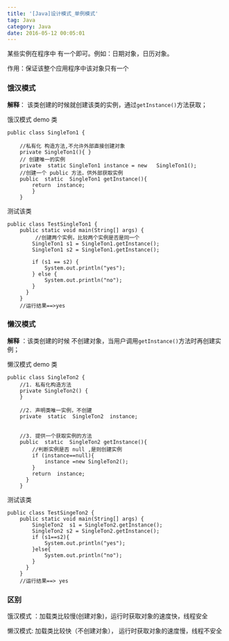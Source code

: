 ```yaml
---
title: '[Java]设计模式_单例模式'
tag: Java
category: Java
date: 2016-05-12 00:05:01
---
```



某些实例在程序中 有一个即可。例如：日期对象，日历对象。

作用：保证该整个应用程序中该对象只有一个


### 饿汉模式

**解释**： 该类创建的时候就创建该类的实例，通过`getInstance()`方法获取；

饿汉模式 demo 类

```
public class SingleTon1 {

	//私有化 构造方法,不允许外部直接创建对象
	private SingleTon1(){ }
    // 创建唯一的实例
	private  static SingleTon1 instance = new   SingleTon1();
    //创建一个 public 方法，供外部获取实例
    public  static  SingleTon1 getInstance(){
        return  instance;
        }
	}
```


测试该类

```
public class TestSingleTon1 {
    public static void main(String[] args) {
         //创建两个实例，比较两个实例是否是同一个
        SingleTon1 s1 = SingleTon1.getInstance();
        SingleTon1 s2 = SingleTon1.getInstance();

        if (s1 == s2) {
            System.out.println("yes");
        } else {
            System.out.println("no");
        }
      }
	}
	//运行结果==>yes
```


### 懒汉模式

**解释** ：该类创建的时候 不创建对象，当用户调用`getInstance()`方法时再创建实例；

懒汉模式 demo 类

```
public class SingleTon2 {
    //1. 私有化构造方法
    private SingleTon2() {
    }

    //2. 声明类唯一实例，不创建
    private  static  SingleTon2  instance;


    //3. 提供一个获取实例的方法
    public  static  SingleTon2 getInstance(){
        //判断实例是否 null ,是则创建实例
        if (instance==null){
            instance =new SingleTon2();
        }
        return  instance;
      }
	}
```

测试该类

```
public class TestSingeTon2 {
    public static void main(String[] args) {
        SingleTon2  s1 = SingleTon2.getInstance();
        SingleTon2 s2 = SingleTon2.getInstance();
        if (s1==s2){
            System.out.println("yes");
        }else{
            System.out.println("no");
        }
      }
	}
	//运行结果==> yes
```

### 区别


饿汉模式 ：加载类比较慢(创建对象)，运行时获取对象的速度快，线程安全

懒汉模式: 加载类比较快（不创建对象）， 运行时获取对象的速度慢，线程不安全

